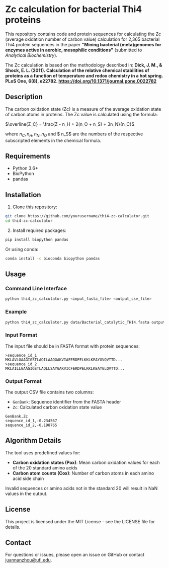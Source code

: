 # Zc calculation for bacterial Thi4 proteins

This repository contains code and protein sequences for calculating the Zc (average oxidation number of carbon value) calculation for 2,365 bacterial Thi4 protein sequences in the paper **"Mining bacterial (meta)genomes for enzymes active in aerobic, mesophilic conditions"** (submitted to *Analytical Biochemistry*). 

The Zc calculation is based on the methodology described in:
**Dick, J. M., & Shock, E. L. (2011). Calculation of the relative chemical stabilities of proteins as a function of temperature and redox chemistry in a hot spring. PLoS One, 6(8), e22782. https://doi.org/10.1371/journal.pone.0022782**

## Description

The carbon oxidation state (Zc) is a measure of the average oxidation state of carbon atoms in proteins. The Zc value is calculated using the formula:


$\overline{Z_C} = \frac{Z - n_H + 2(n_O + n_S) + 3n_N}{n_C}$


where $n_C, n_H, n_N, n_O$ and $ n_S$ are the numbers of the respective subscripted elements in the chemical formula. 


## Requirements

- Python 3.6+
- BioPython
- pandas

## Installation

1. Clone this repository:
```bash
git clone https://github.com/yourusername/thi4-zc-calculator.git
cd thi4-zc-calculator
```

2. Install required packages:
```bash
pip install biopython pandas
```

Or using conda:
```bash
conda install -c bioconda biopython pandas
```

## Usage

### Command Line Interface

```bash
python thi4_zc_calculator.py <input_fasta_file> <output_csv_file>
```

### Example

```bash
python thi4_zc_calculator.py data/Bacterial_catalytic_THI4.fasta output/Zc.csv
```

### Input Format

The input file should be in FASTA format with protein sequences:
```
>sequence_id_1
MKLAVLGAAGIGSTLAQILAAQGAKVIAFERDPELKKLKEAYGVQVTTD...
>sequence_id_2
MKLAILLGAAGIGSTLAQLLSAYGAKVICFERDPELKKLKEAYGLQVTTD...
```

### Output Format

The output CSV file contains two columns:
- `GenBank`: Sequence identifier from the FASTA header
- `Zc`: Calculated carbon oxidation state value

```csv
GenBank,Zc
sequence_id_1,-0.234567
sequence_id_2,-0.198765
```

## Algorithm Details

The tool uses predefined values for:
- **Carbon oxidation states (Pox)**: Mean carbon oxidation values for each of the 20 standard amino acids
- **Carbon atom counts (Cox)**: Number of carbon atoms in each amino acid side chain

Invalid sequences or amino acids not in the standard 20 will result in NaN values in the output.

## License

This project is licensed under the MIT License - see the LICENSE file for details.

## Contact

For questions or issues, please open an issue on GitHub or contact juannanzhou@ufl.edu.